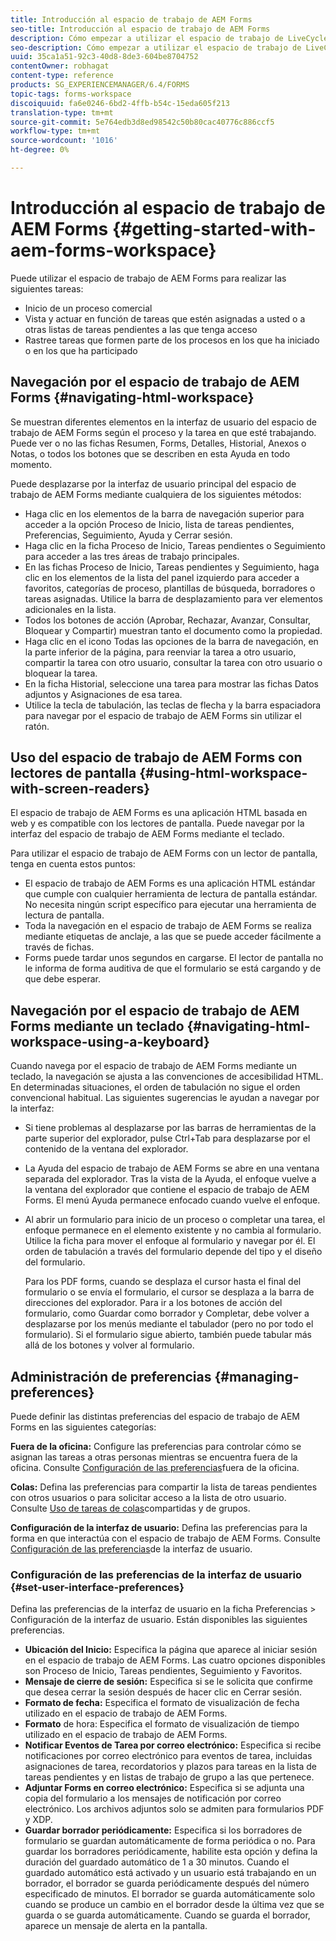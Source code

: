 ```yaml
---
title: Introducción al espacio de trabajo de AEM Forms
seo-title: Introducción al espacio de trabajo de AEM Forms
description: Cómo empezar a utilizar el espacio de trabajo de LiveCycle AEM Forms para administrar los procesos de automatización empresarial.
seo-description: Cómo empezar a utilizar el espacio de trabajo de LiveCycle AEM Forms para administrar los procesos de automatización empresarial.
uuid: 35ca1a51-92c3-40d8-8de3-604be8704752
contentOwner: robhagat
content-type: reference
products: SG_EXPERIENCEMANAGER/6.4/FORMS
topic-tags: forms-workspace
discoiquuid: fa6e0246-6bd2-4ffb-b54c-15eda605f213
translation-type: tm+mt
source-git-commit: 5e764edb3d8ed98542c50b80cac40776c886ccf5
workflow-type: tm+mt
source-wordcount: '1016'
ht-degree: 0%

---
```



# Introducción al espacio de trabajo de AEM Forms {#getting-started-with-aem-forms-workspace}

Puede utilizar el espacio de trabajo de AEM Forms para realizar las siguientes tareas:

* Inicio de un proceso comercial
* Vista y actuar en función de tareas que estén asignadas a usted o a otras listas de tareas pendientes a las que tenga acceso
* Rastree tareas que formen parte de los procesos en los que ha iniciado o en los que ha participado

## Navegación por el espacio de trabajo de AEM Forms {#navigating-html-workspace}

Se muestran diferentes elementos en la interfaz de usuario del espacio de trabajo de AEM Forms según el proceso y la tarea en que esté trabajando. Puede ver o no las fichas Resumen, Forms, Detalles, Historial, Anexos o Notas, o todos los botones que se describen en esta Ayuda en todo momento.

Puede desplazarse por la interfaz de usuario principal del espacio de trabajo de AEM Forms mediante cualquiera de los siguientes métodos:

* Haga clic en los elementos de la barra de navegación superior para acceder a la opción Proceso de Inicio, lista de tareas pendientes, Preferencias, Seguimiento, Ayuda y Cerrar sesión.
* Haga clic en la ficha Proceso de Inicio, Tareas pendientes o Seguimiento para acceder a las tres áreas de trabajo principales.
* En las fichas Proceso de Inicio, Tareas pendientes y Seguimiento, haga clic en los elementos de la lista del panel izquierdo para acceder a favoritos, categorías de proceso, plantillas de búsqueda, borradores o tareas asignadas. Utilice la barra de desplazamiento para ver elementos adicionales en la lista.
* Todos los botones de acción (Aprobar, Rechazar, Avanzar, Consultar, Bloquear y Compartir) muestran tanto el documento como la propiedad.
* Haga clic en el icono Todas las opciones de la barra de navegación, en la parte inferior de la página, para reenviar la tarea a otro usuario, compartir la tarea con otro usuario, consultar la tarea con otro usuario o bloquear la tarea.
* En la ficha Historial, seleccione una tarea para mostrar las fichas Datos adjuntos y Asignaciones de esa tarea.
* Utilice la tecla de tabulación, las teclas de flecha y la barra espaciadora para navegar por el espacio de trabajo de AEM Forms sin utilizar el ratón.

## Uso del espacio de trabajo de AEM Forms con lectores de pantalla {#using-html-workspace-with-screen-readers}

El espacio de trabajo de AEM Forms es una aplicación HTML basada en web y es compatible con los lectores de pantalla. Puede navegar por la interfaz del espacio de trabajo de AEM Forms mediante el teclado.

Para utilizar el espacio de trabajo de AEM Forms con un lector de pantalla, tenga en cuenta estos puntos:

* El espacio de trabajo de AEM Forms es una aplicación HTML estándar que cumple con cualquier herramienta de lectura de pantalla estándar. No necesita ningún script específico para ejecutar una herramienta de lectura de pantalla.
* Toda la navegación en el espacio de trabajo de AEM Forms se realiza mediante etiquetas de anclaje, a las que se puede acceder fácilmente a través de fichas.
* Forms puede tardar unos segundos en cargarse. El lector de pantalla no le informa de forma auditiva de que el formulario se está cargando y de que debe esperar.

## Navegación por el espacio de trabajo de AEM Forms mediante un teclado {#navigating-html-workspace-using-a-keyboard}

Cuando navega por el espacio de trabajo de AEM Forms mediante un teclado, la navegación se ajusta a las convenciones de accesibilidad HTML. En determinadas situaciones, el orden de tabulación no sigue el orden convencional habitual. Las siguientes sugerencias le ayudan a navegar por la interfaz:

* Si tiene problemas al desplazarse por las barras de herramientas de la parte superior del explorador, pulse Ctrl+Tab para desplazarse por el contenido de la ventana del explorador.
* La Ayuda del espacio de trabajo de AEM Forms se abre en una ventana separada del explorador. Tras la vista de la Ayuda, el enfoque vuelve a la ventana del explorador que contiene el espacio de trabajo de AEM Forms. El menú Ayuda permanece enfocado cuando vuelve el enfoque.
* Al abrir un formulario para inicio de un proceso o completar una tarea, el enfoque permanece en el elemento existente y no cambia al formulario. Utilice la ficha para mover el enfoque al formulario y navegar por él. El orden de tabulación a través del formulario depende del tipo y el diseño del formulario.

   Para los PDF forms, cuando se desplaza el cursor hasta el final del formulario o se envía el formulario, el cursor se desplaza a la barra de direcciones del explorador. Para ir a los botones de acción del formulario, como Guardar como borrador y Completar, debe volver a desplazarse por los menús mediante el tabulador (pero no por todo el formulario). Si el formulario sigue abierto, también puede tabular más allá de los botones y volver al formulario.

## Administración de preferencias {#managing-preferences}

Puede definir las distintas preferencias del espacio de trabajo de AEM Forms en las siguientes categorías:

**Fuera de la oficina:** Configure las preferencias para controlar cómo se asignan las tareas a otras personas mientras se encuentra fuera de la oficina. Consulte [Configuración de las preferencias](/help/forms/using/todo-lists.md#setting-out-of-office-preferences)fuera de la oficina.

**Colas:** Defina las preferencias para compartir la lista de tareas pendientes con otros usuarios o para solicitar acceso a la lista de otro usuario. Consulte [Uso de tareas de colas](/help/forms/using/todo-lists.md#working-with-tasks-from-group-and-shared-queues)compartidas y de grupos.

**Configuración de la interfaz de usuario:** Defina las preferencias para la forma en que interactúa con el espacio de trabajo de AEM Forms. Consulte [Configuración de las preferencias](#set-user-interface-preferences)de la interfaz de usuario.

### Configuración de las preferencias de la interfaz de usuario {#set-user-interface-preferences}

Defina las preferencias de la interfaz de usuario en la ficha Preferencias > Configuración de la interfaz de usuario. Están disponibles las siguientes preferencias.

* **Ubicación del Inicio:** Especifica la página que aparece al iniciar sesión en el espacio de trabajo de AEM Forms. Las cuatro opciones disponibles son Proceso de Inicio, Tareas pendientes, Seguimiento y Favoritos.
* **Mensaje de cierre de sesión:** Especifica si se le solicita que confirme que desea cerrar la sesión después de hacer clic en Cerrar sesión.
* **Formato de fecha:** Especifica el formato de visualización de fecha utilizado en el espacio de trabajo de AEM Forms.
* **Formato** de hora: Especifica el formato de visualización de tiempo utilizado en el espacio de trabajo de AEM Forms.
* **Notificar Eventos de Tarea por correo electrónico:** Especifica si recibe notificaciones por correo electrónico para eventos de tarea, incluidas asignaciones de tarea, recordatorios y plazos para tareas en la lista de tareas pendientes y en listas de trabajo de grupo a las que pertenece.
* **Adjuntar Forms en correo electrónico:** Especifica si se adjunta una copia del formulario a los mensajes de notificación por correo electrónico. Los archivos adjuntos solo se admiten para formularios PDF y XDP.
* **Guardar borrador periódicamente:** Especifica si los borradores de formulario se guardan automáticamente de forma periódica o no. Para guardar los borradores periódicamente, habilite esta opción y defina la duración del guardado automático de 1 a 30 minutos. Cuando el guardado automático está activado y un usuario está trabajando en un borrador, el borrador se guarda periódicamente después del número especificado de minutos. El borrador se guarda automáticamente solo cuando se produce un cambio en el borrador desde la última vez que se guarda o se guarda automáticamente. Cuando se guarda el borrador, aparece un mensaje de alerta en la pantalla.

